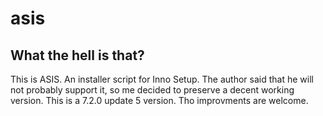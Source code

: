 # asis

## What the hell is that?
This is ASIS. An installer script for Inno Setup. The author said that he will not probably support it, so me decided to preserve a decent working version.
This is a 7.2.0 update 5 version.
Tho improvments are welcome.
